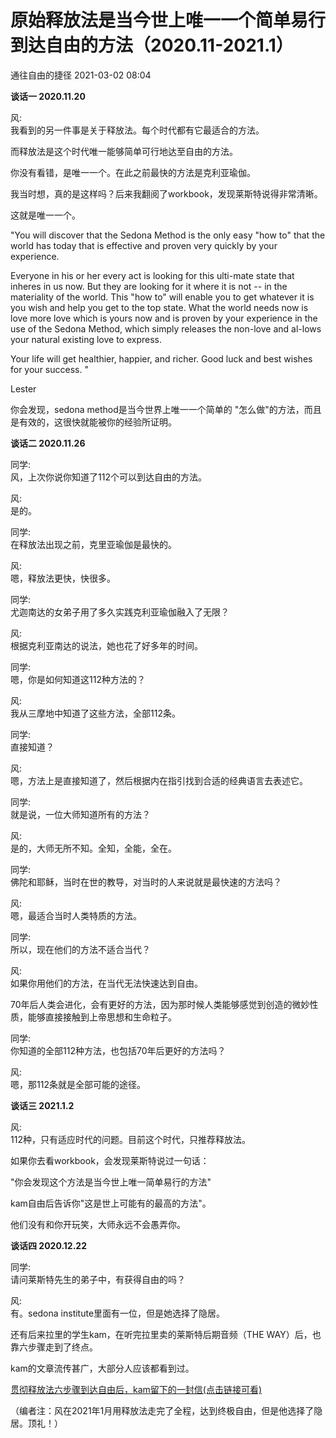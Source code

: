 # 原始释放法是当今世上唯一一个简单易行到达自由的方法（2020.11-2021.1）
通往自由的捷径 2021-03-02 08:04

**谈话一  2020.11.20**

风:  
我看到的另一件事是关于释放法。每个时代都有它最适合的方法。

而释放法是这个时代唯一能够简单可行地达至自由的方法。

你没有看错，是唯一一个。在此之前最快的方法是克利亚瑜伽。

我当时想，真的是这样吗？后来我翻阅了workbook，发现莱斯特说得非常清晰。

这就是唯一一个。

"You will discover that the Sedona Method is the only easy "how to" that the world has today that is effective and proven very quickly by your experience. 

Everyone in his or her every act is looking for this ulti-mate state that inheres in us now.  But they are looking for it where it is not -- in the materiality of the world.  This "how to" will enable you to get whatever it is you wish and help you get to the top state. What the world needs now is love more love which is yours now and is proven by your experience in the use of the Sedona Method,  which simply releases the non-love and al-lows your natural existing love to express. 

Your life will get healthier, happier, and richer.  Good luck and best wishes for your success. " 

Lester 

你会发现，sedona method是当今世界上唯一一个简单的 "怎么做"的方法，而且是有效的，这很快就能被你的经验所证明。  

**谈话二  2020.11.26**

同学:  
风，上次你说你知道了112个可以到达自由的方法。

风:  
是的。

同学:  
在释放法出现之前，克里亚瑜伽是最快的。

风:  
嗯，释放法更快，快很多。

同学:  
尤迦南达的女弟子用了多久实践克利亚瑜伽融入了无限？

风:  
根据克利亚南达的说法，她也花了好多年的时间。

同学:  
嗯，你是如何知道这112种方法的？

风:  
我从三摩地中知道了这些方法，全部112条。

同学:  
直接知道？

风:  
嗯，方法上是直接知道了，然后根据内在指引找到合适的经典语言去表述它。

同学:  
就是说，一位大师知道所有的方法？

风:  
是的，大师无所不知。全知，全能，全在。

同学:  
佛陀和耶稣，当时在世的教导，对当时的人来说就是最快速的方法吗？

风:  
嗯，最适合当时人类特质的方法。

同学:  
所以，现在他们的方法不适合当代？

风:  
如果你用他们的方法，在当代无法快速达到自由。

70年后人类会进化，会有更好的方法，因为那时候人类能够感觉到创造的微妙性质，能够直接接触到上帝思想和生命粒子。

同学:  
你知道的全部112种方法，也包括70年后更好的方法吗？

风:  
嗯，那112条就是全部可能的途径。

**谈话三  2021.1.2**

风:  
112种，只有适应时代的问题。目前这个时代，只推荐释放法。

如果你去看workbook，会发现莱斯特说过一句话：

"你会发现这个方法是当今世上唯一简单易行的方法"

kam自由后告诉你"这是世上可能有的最高的方法"。

他们没有和你开玩笑，大师永远不会愚弄你。

**谈话四  2020.12.22**

同学:  
请问莱斯特先生的弟子中，有获得自由的吗？

风:  
有。sedona institute里面有一位，但是她选择了隐居。

还有后来拉里的学生kam，在听完拉里卖的莱斯特后期音频（THE WAY）后，也靠六步骤走到了终点。

kam的文章流传甚广，大部分人应该都看到过。

[贯彻释放法六步骤到达自由后，kam留下的一封信(点击链接可看)](./../Kam%20Bakhsh的一封信.md)

（编者注：风在2021年1月用释放法走完了全程，达到终极自由，但是他选择了隐居。顶礼！）

